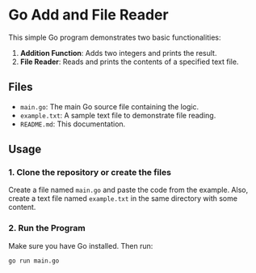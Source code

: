 # Go Add and File Reader

This simple Go program demonstrates two basic functionalities:

1. **Addition Function**: Adds two integers and prints the result.
2. **File Reader**: Reads and prints the contents of a specified text file.

## Files

- `main.go`: The main Go source file containing the logic.
- `example.txt`: A sample text file to demonstrate file reading.
- `README.md`: This documentation.

## Usage

### 1. Clone the repository or create the files

Create a file named `main.go` and paste the code from the example. Also, create a text file named `example.txt` in the same directory with some content.

### 2. Run the Program

Make sure you have Go installed. Then run:

```bash
go run main.go

